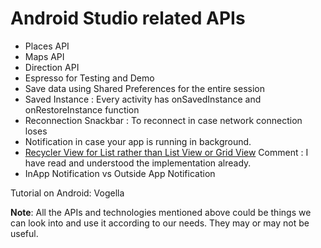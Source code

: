 # Android Studio related APIs
- Places API
- Maps API
- Direction API
- Espresso for Testing and Demo
- Save data using Shared Preferences for the entire session
- Saved Instance : Every activity has onSavedInstance and onRestoreInstance function
- Reconnection Snackbar : To reconnect in case network connection loses
- Notification in case your app is running in background.
- [Recycler View for List rather than List View or Grid View](http://www.vogella.com/tutorials/AndroidRecyclerView/article.html)
  Comment : I have read and understood the implementation already.
- InApp Notification vs Outside App Notification

Tutorial on Android:
Vogella

__Note__: All the APIs and technologies mentioned above could be things we can look into and use it according to our needs. They may or may not be useful.

